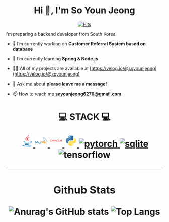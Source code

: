 <h1 align="center">Hi 👋, I'm So Youn Jeong </h1>

<div align="center">
 
[![Hits](https://hits.seeyoufarm.com/api/count/incr/badge.svg?url=https%3A%2F%2Fgithub.com%2Fsoyounjeong&count_bg=%2379C83D&title_bg=%23555555&icon=&icon_color=%23E7E7E7&title=%F0%9F%90%BE%EC%96%B4%EC%84%9C%EC%98%A4%EC%8B%9C%EA%B0%9C%F0%9F%90%BE&edge_flat=false)](https://hits.seeyoufarm.com)

</div>

 I'm preparing a backend developer from South Korea


- 🔭 I’m currently working on **Customer Referral System based on database**

- 🌱 I’m currently learning **Spring & Node.js**

- 👨‍💻 All of my projects are available at [https://velog.io/@soyounjeong](https://velog.io/@soyounjeong)

- 💬 Ask me about **please leave me a message!**

- 📫 How to reach me **soyounjeong6276@gmail.com**




<h1 align="center"> 💻 STACK 💻
<p align="center">
 <a href="https://www.java.com" target="_blank"> <img src="https://raw.githubusercontent.com/devicons/devicon/master/icons/java/java-original.svg" alt="java" width="40" height="40"/> </a> 
 <a href="https://www.mysql.com/" target="_blank"> <img src="https://raw.githubusercontent.com/devicons/devicon/master/icons/mysql/mysql-original-wordmark.svg" alt="mysql" width="40" height="40"/> </a>
 <a href="https://www.oracle.com/" target="_blank"> <img src="https://raw.githubusercontent.com/devicons/devicon/master/icons/oracle/oracle-original.svg" alt="oracle" width="40" height="40"/> </a>
 <a href="https://www.python.org" target="_blank"> <img src="https://raw.githubusercontent.com/devicons/devicon/master/icons/python/python-original.svg" alt="python" width="40" height="40"/> </a>
 <a href="https://pytorch.org/" target="_blank"> <img src="https://www.vectorlogo.zone/logos/pytorch/pytorch-icon.svg" alt="pytorch" width="40" height="40"/> </a> <a href="https://www.sqlite.org/" target="_blank"> <img src="https://www.vectorlogo.zone/logos/sqlite/sqlite-icon.svg" alt="sqlite" width="40" height="40"/> </a>  <img src="https://www.vectorlogo.zone/logos/tensorflow/tensorflow-icon.svg" alt="tensorflow" width="40" height="40"/> </a> </p>

<hr/>

<div align="center">

 ### Github Stats
![Anurag's GitHub stats](https://github-readme-stats.vercel.app/api?username=soyounjeong&show_icons=true&theme=dracula) ![Top Langs](https://github-readme-stats.vercel.app/api/top-langs/?username=soyounjeong&layout=compact&theme=tokyonight)


</div>
